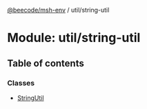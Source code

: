 [@beecode/msh-env](../README.md) / util/string-util

# Module: util/string-util

## Table of contents

### Classes

- [StringUtil](../classes/util_string_util.StringUtil.md)
